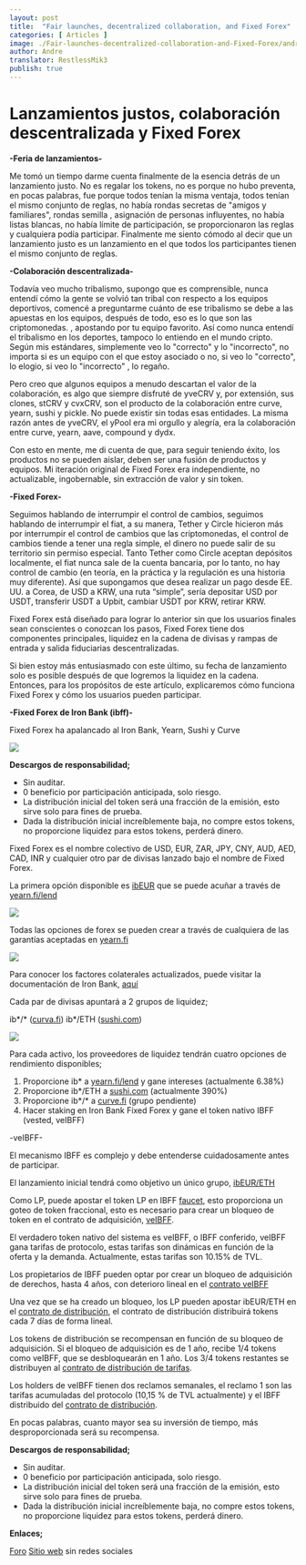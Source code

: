 ```yaml
---
layout: post
title:  "Fair launches, decentralized collaboration, and Fixed Forex"
categories: [ Articles ]
image: ./Fair-launches-decentralized-collaboration-and-Fixed-Forex/andre-hero.png
author: Andre
translator: RestlessMik3
publish: true
---
```


# Lanzamientos justos, colaboración descentralizada y Fixed Forex

**\-Feria de lanzamientos-**

Me tomó un tiempo darme cuenta finalmente de la esencia detrás de un lanzamiento justo. No es regalar los tokens, no es porque no hubo preventa, en pocas palabras, fue porque todos tenían la misma ventaja, todos tenían el mismo conjunto de reglas, no había rondas secretas de "amigos y familiares", rondas semilla , asignación de personas influyentes, no había listas blancas, no había límite de participación, se proporcionaron las reglas y cualquiera podía participar. Finalmente me siento cómodo al decir que un lanzamiento justo es un lanzamiento en el que todos los participantes tienen el mismo conjunto de reglas.

**\-Colaboración descentralizada-**

Todavía veo mucho tribalismo, supongo que es comprensible, nunca entendí cómo la gente se volvió tan tribal con respecto a los equipos deportivos, comencé a preguntarme cuánto de ese tribalismo se debe a las apuestas en los equipos, después de todo, eso es lo que son las criptomonedas. , apostando por tu equipo favorito. Así como nunca entendí el tribalismo en los deportes, tampoco lo entiendo en el mundo cripto. Según mis estándares, simplemente veo lo "correcto" y lo "incorrecto", no importa si es un equipo con el que estoy asociado o no, si veo lo "correcto", lo elogio, si veo lo "incorrecto" , lo regaño.

Pero creo que algunos equipos a menudo descartan el valor de la colaboración, es algo que siempre disfruté de yveCRV y, por extensión, sus clones, stCRV y cvxCRV, son el producto de la colaboración entre curve, yearn, sushi y pickle. No puede existir sin todas esas entidades. La misma razón antes de yveCRV, el yPool era mi orgullo y alegría, era la colaboración entre curve, yearn, aave, compound y dydx.

Con esto en mente, me di cuenta de que, para seguir teniendo éxito, los productos no se pueden aislar, deben ser una fusión de productos y equipos. Mi iteración original de Fixed Forex era independiente, no actualizable, ingobernable, sin extracción de valor y sin token.

**\-Fixed Forex-**

Seguimos hablando de interrumpir el control de cambios, seguimos hablando de interrumpir el fiat, a su manera, Tether y Circle hicieron más por interrumpir el control de cambios que las criptomonedas, el control de cambios tiende a tener una regla simple, el dinero no puede salir de su territorio sin permiso especial. Tanto Tether como Circle aceptan depósitos localmente, el fiat nunca sale de la cuenta bancaria, por lo tanto, no hay control de cambio (en teoría, en la práctica y la regulación es una historia muy diferente). Así que supongamos que desea realizar un pago desde EE. UU. a Corea, de USD a KRW, una ruta “simple”, sería depositar USD por USDT, transferir USDT a Upbit, cambiar USDT por KRW, retirar KRW.

Fixed Forex está diseñado para lograr lo anterior sin que los usuarios finales sean conscientes o conozcan los pasos, Fixed Forex tiene dos componentes principales, liquidez en la cadena de divisas y rampas de entrada y salida fiduciarias descentralizadas.

Si bien estoy más entusiasmado con este último, su fecha de lanzamiento solo es posible después de que logremos la liquidez en la cadena. Entonces, para los propósitos de este artículo, explicaremos cómo funciona Fixed Forex y cómo los usuarios pueden participar.

**\-Fixed Forex de Iron Bank (ibff)-**

Fixed Forex ha apalancado al Iron Bank, Yearn, Sushi y Curve

![](image1.jpg)

**Descargos de responsabilidad;**

- Sin auditar.
- 0 beneficio por participación anticipada, solo riesgo.
- La distribución inicial del token será una fracción de la emisión, esto sirve solo para fines de prueba.
- Dada la distribución inicial increíblemente baja, no compre estos tokens, no proporcione liquidez para estos tokens, perderá dinero.

Fixed Forex es el nombre colectivo de USD, EUR, ZAR, JPY, CNY, AUD, AED, CAD, INR y cualquier otro par de divisas lanzado bajo el nombre de Fixed Forex.

La primera opción disponible es [ibEUR](https://www.coingecko.com/en/coins/iron-bank-euro) que se puede acuñar a través de [yearn.fi/lend](https://yearn.fi/lend)

![](image2.png)

Todas las opciones de forex se pueden crear a través de cualquiera de las garantías aceptadas en [yearn.fi](https://yearn.fi/lend)

![](image3.png)

Para conocer los factores colaterales actualizados, puede visitar la documentación de Iron Bank, [aquí](https://docs.cream.finance/iron-bank/collateral-and-reserve-factor)

Cada par de divisas apuntará a 2 grupos de liquidez;

ib\*/\* ([curva.fi](https://curva.fi/))
ib\*/ETH ([sushi.com](https://sushi.com/))

![](image4.png)

Para cada activo, los proveedores de liquidez tendrán cuatro opciones de rendimiento disponibles;

1. Proporcione ib\* a [yearn.fi/lend](https://yearn.fi/lend) y gane intereses (actualmente 6.38%)
2. Proporcione ib\*/ETH a [sushi.com](https://sushi.com/) (actualmente 390%)
3. Proporcione ib\*/\* a [curve.fi](https://curve.fi/) (grupo pendiente)
4. Hacer staking en Iron Bank Fixed Forex y gane el token nativo IBFF (vested, veIBFF)

\-veIBFF-

El mecanismo IBFF es complejo y debe entenderse cuidadosamente antes de participar.

El lanzamiento inicial tendrá como objetivo un único grupo, [ibEUR/ETH](https://analytics.sushi.com/tokens/0x96e61422b6a9ba0e068b6c5add4ffabc6a4aae27)

Como LP, puede apostar el token LP en IBFF [faucet](https://etherscan.io/address/0x7d254d9adc588126edaee52a1029278180a802e8), esto proporciona un goteo de token fraccional, esto es necesario para crear un bloqueo de token en el contrato de adquisición, [ veIBFF](https://etherscan.io/address/0x4d0518c9136025903751209ddddf6c67067357b1).

El verdadero token nativo del sistema es veIBFF, o IBFF conferido, veIBFF gana tarifas de protocolo, estas tarifas son dinámicas en función de la oferta y la demanda. Actualmente, estas tarifas son 10.15% de TVL.

Los propietarios de IBFF pueden optar por crear un bloqueo de adquisición de derechos, hasta 4 años, con deterioro lineal en el [contrato veIBFF](https://etherscan.io/address/0x4d0518c9136025903751209ddddf6c67067357b1)  

Una vez que se ha creado un bloqueo, los LP pueden apostar ibEUR/ETH en el [contrato de distribución](https://etherscan.io/address/0x1da8a6fe33bd35b99505d67843eec9fa124f2d4b), el contrato de distribución distribuirá tokens cada 7 días de forma lineal.

Los tokens de distribución se recompensan en función de su bloqueo de adquisición. Si el bloqueo de adquisición es de 1 año, recibe 1/4 tokens como veIBFF, que se desbloquearán en 1 año. Los 3/4 tokens restantes se distribuyen al [contrato de distribución de tarifas](https://etherscan.io/address/0x83893c4a42f8654c2dd4ff7b4a7cd0e33ae8c859).

Los holders de veIBFF tienen dos reclamos semanales, el reclamo 1 son las tarifas acumuladas del protocolo (10,15 % de TVL actualmente) y el IBFF distribuido del [contrato de distribución](https://etherscan.io/address/0x83893c4a42f8654c2dd4ff7b4a7cd0e33ae8c859).

En pocas palabras, cuanto mayor sea su inversión de tiempo, más desproporcionada será su recompensa.

**Descargos de responsabilidad;**

- Sin auditar.
- 0 beneficio por participación anticipada, solo riesgo.
- La distribución inicial del token será una fracción de la emisión, esto sirve solo para fines de prueba.
- Dada la distribución inicial increíblemente baja, no compre estos tokens, no proporcione liquidez para estos tokens, perderá dinero.

**Enlaces;**

[Foro](https://gov.yearn.finance/c/projects/fixed-forex/26)
[Sitio web](https://yearn.fi/lend)
sin redes sociales

